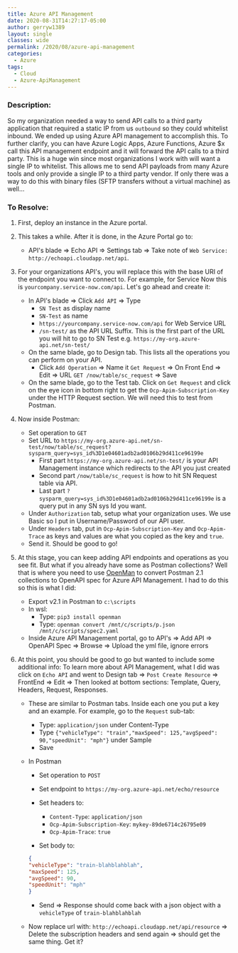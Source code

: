 ```yaml
---
title: Azure API Management
date: 2020-08-31T14:27:17-05:00
author: gerryw1389
layout: single
classes: wide
permalink: /2020/08/azure-api-management
categories:
  - Azure
tags:
  - Cloud
  - Azure-ApiManagement
---
```

<!--more-->

### Description:

So my organization needed a way to send API calls to a third party application that required a static IP from us `outbound` so they could whitelist inbound. We ended up using Azure API management to accomplish this. To further clarify, you can have Azure Logic Apps, Azure Functions, Azure $x call this API management endpoint and it will forward the API calls to a third party. This is a huge win since most organizations I work with will want a single IP to whitelist. This allows me to send API payloads from many Azure tools and only provide a single IP to a third party vendor. If only there was a way to do this with binary files (SFTP transfers without a virtual machine) as well...

### To Resolve:

1. First, deploy an instance in the Azure portal.
2. This takes a while. After it is done, in the Azure Portal go to:
   - API's blade => Echo API => Settings tab => Take note of `Web Service: http://echoapi.cloudapp.net/api`.
3. For your organizations API's, you will replace this with the base URI of the endpoint you want to connect to. For example, for Service Now this is `yourcompany.service-now.com/api`. Let's go ahead and create it:
   - In API's blade => Click `Add API` => Type
     - `SN Test` as display name
     - `SN-Test` as name
     - `https://yourcompany.service-now.com/api` for Web Service URL
     - `/sn-test/` as the API URL Suffix. This is the first part of the URL you will hit to go to SN Test e.g. `https://my-org.azure-api.net/sn-test/`
   - On the same blade, go to Design tab. This lists all the operations you can perform on your API.
     - Click `Add Operation` => Name it `Get Request` => On Front End => Edit => URL `GET /now/table/sc_request` => Save
   - On the same blade, go to the Test tab. Click on `Get Request` and click on the eye icon in bottom right to get the `Ocp-Apim-Subscription-Key` under the HTTP Request section. We will need this to test from Postman.

4. Now inside Postman:
   - Set operation to `GET`
   - Set URL to `https://my-org.azure-api.net/sn-test/now/table/sc_request?sysparm_query=sys_id%3D1e04601adb2ad0106b29d411ce96199e`
     - First part `https://my-org.azure-api.net/sn-test/` is your API Management instance which redirects to the API you just created
     - Second part `/now/table/sc_request` is how to hit SN Request table via API.
     - Last part `?sysparm_query=sys_id%3D1e04601adb2ad0106b29d411ce96199e` is a query put in any SN sys Id you want.
   - Under `Authorization` tab, setup what your organization uses. We use Basic so I put in Username/Password of our API user.
   - Under `Headers` tab, put in `Ocp-Apim-Subscription-Key` and `Ocp-Apim-Trace` as keys and values are what you copied as the key and `true`.
   - Send it. Should be good to go!

5. At this stage, you can keep adding API endpoints and operations as you see fit. But what if you already have some as Postman collections? Well that is where you need to use [OpenMan](https://github.com/codeasashu/openman) to convert Postman 2.1 collections to OpenAPI spec for Azure API Management. I had to do this so this is what I did:
   - Export v2.1 in Postman to `c:\scripts`
   - In wsl:
     - Type: `pip3 install openman`
     - Type: `openman convert /mnt/c/scripts/p.json /mnt/c/scripts/spec2.yaml`
   - Inside Azure API Management portal, go to API's => Add API => OpenAPI Spec => Browse => Upload the yml file, ignore errors

6. At this point, you should be good to go but wanted to include some additional info: To learn more about API Management, what I did was click on `Echo API` and went to Design tab => `Post Create Resource` => FrontEnd => Edit =>  Then looked at bottom sections: Template, Query, Headers, Request, Responses.
   - These are similar to Postman tabs. Inside each one you put a key and an example. For example, go to the `Request` sub-tab:
     - Type: `application/json` under Content-Type
     - Type `{"vehicleType": "train","maxSpeed": 125,"avgSpeed": 90,"speedUnit": "mph"}` under Sample
     - Save
   - In Postman
     - Set operation to `POST`
     - Set endpoint to `https://my-org.azure-api.net/echo/resource`
     - Set headers to:
       - `Content-Type`: `application/json`
       - `Ocp-Apim-Subscription-Key`: `mykey-89de6714c26795e09`
       - `Ocp-Apim-Trace`: `true`

     - Set body to:

     ```json
     {
     "vehicleType": "train-blahblahblah",
     "maxSpeed": 125,
     "avgSpeed": 90,
     "speedUnit": "mph"
     }
     ```

     - Send => Response should come back with a json object with a `vehicleType` of `train-blahblahblah`

   - Now replace url with: `http://echoapi.cloudapp.net/api/resource` => Delete the subscription headers and send again => should get the same thing. Get it?
